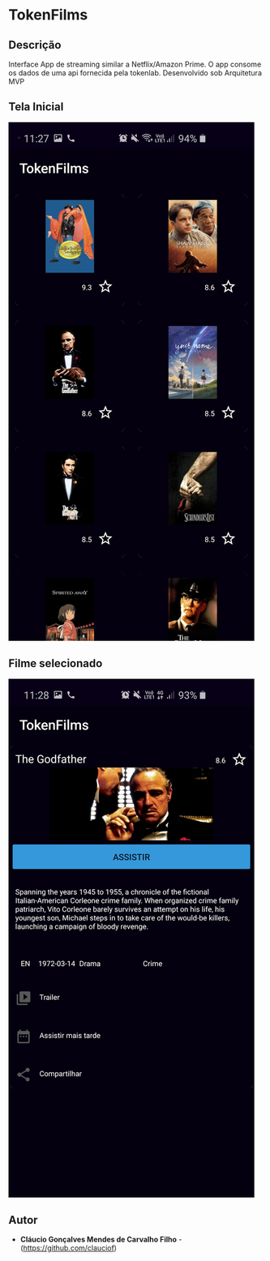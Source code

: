 # TokenFilms

## Descrição 
Interface App de streaming similar a Netflix/Amazon Prime.
O app consome os dados de uma api fornecida pela tokenlab. Desenvolvido sob Arquitetura MVP


## Tela Inicial

![alt Text](https://github.com/clauciof/imagens/blob/master/Screenshot_20200508-112736_TokenFilms.jpg)

## Filme selecionado

![alt Text](https://github.com/clauciof/imagens/blob/master/Screenshot_20200508-112846_TokenFilms.jpg)





## Autor

* **Cláucio Gonçalves Mendes de Carvalho Filho** - (https://github.com/clauciof)


